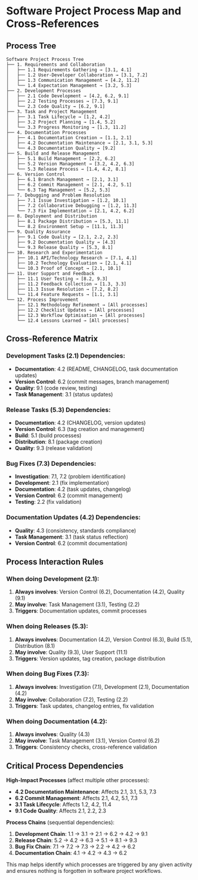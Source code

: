 # Software Project Process Map and Cross-References

## Process Tree

```
Software Project Process Tree
├── 1. Requirements and Collaboration
│   ├── 1.1 Requirements Gathering → [3.1, 4.1]
│   ├── 1.2 User-Developer Collaboration → [3.1, 7.2]
│   ├── 1.3 Communication Management → [4.2, 11.2]
│   └── 1.4 Expectation Management → [3.2, 5.3]
├── 2. Development Processes
│   ├── 2.1 Code Development → [4.2, 6.2, 9.1]
│   ├── 2.2 Testing Processes → [7.3, 9.1]
│   └── 2.3 Code Quality → [6.2, 9.1]
├── 3. Task and Project Management
│   ├── 3.1 Task Lifecycle → [1.2, 4.2]
│   ├── 3.2 Project Planning → [1.4, 5.2]
│   └── 3.3 Progress Monitoring → [1.3, 11.2]
├── 4. Documentation Processes
│   ├── 4.1 Documentation Creation → [1.1, 2.1]
│   ├── 4.2 Documentation Maintenance → [2.1, 3.1, 5.3]
│   └── 4.3 Documentation Quality → [9.2]
├── 5. Build and Release Management
│   ├── 5.1 Build Management → [2.2, 6.2]
│   ├── 5.2 Version Management → [3.2, 4.2, 6.3]
│   └── 5.3 Release Process → [1.4, 4.2, 8.1]
├── 6. Version Control
│   ├── 6.1 Branch Management → [2.1, 3.1]
│   ├── 6.2 Commit Management → [2.1, 4.2, 5.1]
│   └── 6.3 Tag Management → [5.2, 5.3]
├── 7. Debugging and Problem Resolution
│   ├── 7.1 Issue Investigation → [1.2, 10.1]
│   ├── 7.2 Collaborative Debugging → [1.2, 11.3]
│   └── 7.3 Fix Implementation → [2.1, 4.2, 6.2]
├── 8. Deployment and Distribution
│   ├── 8.1 Package Distribution → [5.3, 11.1]
│   └── 8.2 Environment Setup → [11.1, 11.3]
├── 9. Quality Assurance
│   ├── 9.1 Code Quality → [2.1, 2.2, 2.3]
│   ├── 9.2 Documentation Quality → [4.3]
│   └── 9.3 Release Quality → [5.3, 8.1]
├── 10. Research and Experimentation
│   ├── 10.1 API/Technology Research → [7.1, 4.1]
│   ├── 10.2 Technology Evaluation → [2.1, 4.1]
│   └── 10.3 Proof of Concept → [2.1, 10.1]
├── 11. User Support and Feedback
│   ├── 11.1 User Testing → [8.2, 9.3]
│   ├── 11.2 Feedback Collection → [1.3, 3.3]
│   ├── 11.3 Issue Resolution → [7.2, 8.2]
│   └── 11.4 Feature Requests → [1.1, 3.1]
└── 12. Process Improvement
    ├── 12.1 Methodology Refinement → [All processes]
    ├── 12.2 Checklist Updates → [All processes]
    ├── 12.3 Workflow Optimisation → [All processes]
    └── 12.4 Lessons Learned → [All processes]
```

## Cross-Reference Matrix

### Development Tasks (2.1) Dependencies:
- **Documentation**: 4.2 (README, CHANGELOG, task documentation updates)
- **Version Control**: 6.2 (commit messages, branch management)
- **Quality**: 9.1 (code review, testing)
- **Task Management**: 3.1 (status updates)

### Release Tasks (5.3) Dependencies:
- **Documentation**: 4.2 (CHANGELOG, version updates)
- **Version Control**: 6.3 (tag creation and management)
- **Build**: 5.1 (build processes)
- **Distribution**: 8.1 (package creation)
- **Quality**: 9.3 (release validation)

### Bug Fixes (7.3) Dependencies:
- **Investigation**: 7.1, 7.2 (problem identification)
- **Development**: 2.1 (fix implementation)
- **Documentation**: 4.2 (task updates, changelog)
- **Version Control**: 6.2 (commit management)
- **Testing**: 2.2 (fix validation)

### Documentation Updates (4.2) Dependencies:
- **Quality**: 4.3 (consistency, standards compliance)
- **Task Management**: 3.1 (task status reflection)
- **Version Control**: 6.2 (commit documentation)

## Process Interaction Rules

### When doing Development (2.1):
1. **Always involves**: Version Control (6.2), Documentation (4.2), Quality (9.1)
2. **May involve**: Task Management (3.1), Testing (2.2)
3. **Triggers**: Documentation updates, commit processes

### When doing Releases (5.3):
1. **Always involves**: Documentation (4.2), Version Control (6.3), Build (5.1), Distribution (8.1)
2. **May involve**: Quality (9.3), User Support (11.1)
3. **Triggers**: Version updates, tag creation, package distribution

### When doing Bug Fixes (7.3):
1. **Always involves**: Investigation (7.1), Development (2.1), Documentation (4.2)
2. **May involve**: Collaboration (7.2), Testing (2.2)
3. **Triggers**: Task updates, changelog entries, fix validation

### When doing Documentation (4.2):
1. **Always involves**: Quality (4.3)
2. **May involve**: Task Management (3.1), Version Control (6.2)
3. **Triggers**: Consistency checks, cross-reference validation

## Critical Process Dependencies

**High-Impact Processes** (affect multiple other processes):
- **4.2 Documentation Maintenance**: Affects 2.1, 3.1, 5.3, 7.3
- **6.2 Commit Management**: Affects 2.1, 4.2, 5.1, 7.3
- **3.1 Task Lifecycle**: Affects 1.2, 4.2, 11.4
- **9.1 Code Quality**: Affects 2.1, 2.2, 2.3

**Process Chains** (sequential dependencies):
1. **Development Chain**: 1.1 → 3.1 → 2.1 → 6.2 → 4.2 → 9.1
2. **Release Chain**: 5.2 → 4.2 → 6.3 → 5.1 → 8.1 → 9.3
3. **Bug Fix Chain**: 7.1 → 7.2 → 7.3 → 2.2 → 4.2 → 6.2
4. **Documentation Chain**: 4.1 → 4.2 → 4.3 → 6.2

This map helps identify which processes are triggered by any given activity and ensures nothing is forgotten in software project workflows.
